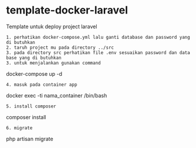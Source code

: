 # template-docker-laravel
Template untuk deploy project laravel

````
1. perhatikan docker-compose.yml lalu ganti database dan password yang di butuhkan
2. taruh project mu pada directory ../src
3. pada directory src perhatikan file .env sesuaikan password dan data base yang di butuhkan
3. untuk menjalankan gunakan command
````
docker-compose up -d
````
4. masuk pada container app
````
docker exec -ti nama_container /bin/bash
````
5. install composer
````
composer install
````
6. migrate
````
php artisan migrate
````
````
